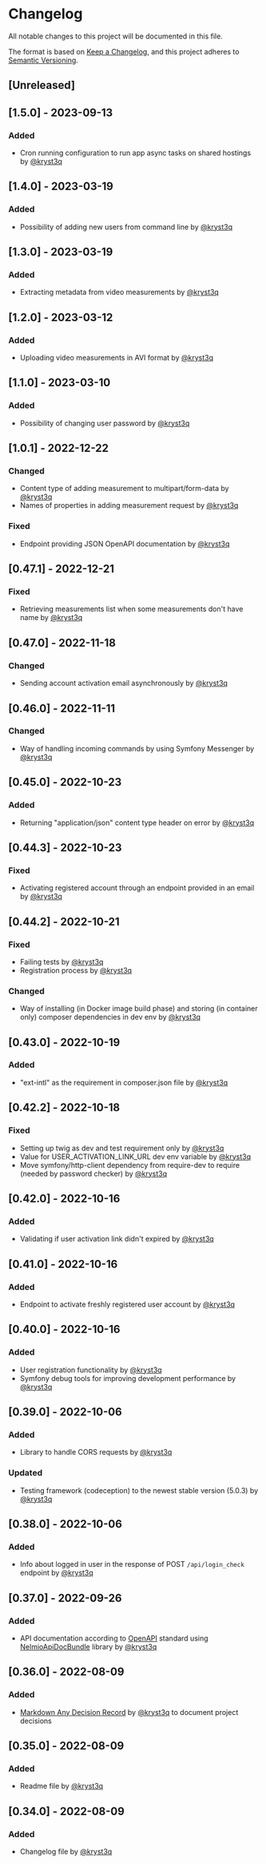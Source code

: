 # Changelog
All notable changes to this project will be documented in this file.

The format is based on [Keep a Changelog](https://keepachangelog.com/en/1.0.0/),
and this project adheres to [Semantic Versioning](https://semver.org/spec/v2.0.0.html).

## [Unreleased]

## [1.5.0] - 2023-09-13
### Added
- Cron running configuration to run app async tasks on shared hostings by [@kryst3q](https://github.com/kryst3q)

## [1.4.0] - 2023-03-19
### Added
- Possibility of adding new users from command line by [@kryst3q](https://github.com/kryst3q)

## [1.3.0] - 2023-03-19
### Added
- Extracting metadata from video measurements by [@kryst3q](https://github.com/kryst3q)

## [1.2.0] - 2023-03-12
### Added
- Uploading video measurements in AVI format by [@kryst3q](https://github.com/kryst3q)

## [1.1.0] - 2023-03-10
### Added
- Possibility of changing user password by [@kryst3q](https://github.com/kryst3q)

## [1.0.1] - 2022-12-22
### Changed
- Content type of adding measurement to multipart/form-data by [@kryst3q](https://github.com/kryst3q)
- Names of properties in adding measurement request by [@kryst3q](https://github.com/kryst3q)

### Fixed
- Endpoint providing JSON OpenAPI documentation by [@kryst3q](https://github.com/kryst3q)

## [0.47.1] - 2022-12-21
### Fixed
- Retrieving measurements list when some measurements don't have name by [@kryst3q](https://github.com/kryst3q)

## [0.47.0] - 2022-11-18
### Changed
- Sending account activation email asynchronously by [@kryst3q](https://github.com/kryst3q)

## [0.46.0] - 2022-11-11
### Changed
- Way of handling incoming commands by using Symfony Messenger by [@kryst3q](https://github.com/kryst3q)

## [0.45.0] - 2022-10-23
### Added
- Returning "application/json" content type header on error by [@kryst3q](https://github.com/kryst3q)

## [0.44.3] - 2022-10-23
### Fixed
- Activating registered account through an endpoint provided in an email by [@kryst3q](https://github.com/kryst3q)

## [0.44.2] - 2022-10-21
### Fixed
- Failing tests by [@kryst3q](https://github.com/kryst3q)
- Registration process by [@kryst3q](https://github.com/kryst3q)

### Changed
- Way of installing (in Docker image build phase) and storing (in container only) composer dependencies in dev env by [@kryst3q](https://github.com/kryst3q)

## [0.43.0] - 2022-10-19
### Added
- "ext-intl" as the requirement in composer.json file by [@kryst3q](https://github.com/kryst3q)

## [0.42.2] - 2022-10-18
### Fixed
- Setting up twig as dev and test requirement only by [@kryst3q](https://github.com/kryst3q)
- Value for USER_ACTIVATION_LINK_URL dev env variable by [@kryst3q](https://github.com/kryst3q)
- Move symfony/http-client dependency from require-dev to require (needed by password checker) by [@kryst3q](https://github.com/kryst3q)

## [0.42.0] - 2022-10-16
### Added
- Validating if user activation link didn't expired by [@kryst3q](https://github.com/kryst3q)

## [0.41.0] - 2022-10-16
### Added
- Endpoint to activate freshly registered user account by [@kryst3q](https://github.com/kryst3q)

## [0.40.0] - 2022-10-16
### Added
- User registration functionality by [@kryst3q](https://github.com/kryst3q)
- Symfony debug tools for improving development performance by [@kryst3q](https://github.com/kryst3q)

## [0.39.0] - 2022-10-06
### Added
- Library to handle CORS requests by [@kryst3q](https://github.com/kryst3q)
### Updated
- Testing framework (codeception) to the newest stable version (5.0.3) by [@kryst3q](https://github.com/kryst3q)

## [0.38.0] - 2022-10-06
### Added
- Info about logged in user in the response of POST `/api/login_check` endpoint by [@kryst3q](https://github.com/kryst3q)

## [0.37.0] - 2022-09-26
### Added
- API documentation according to [OpenAPI](https://swagger.io/docs/specification/about/) standard using [NelmioApiDocBundle](https://github.com/nelmio/NelmioApiDocBundle) library by [@kryst3q](https://github.com/kryst3q)

## [0.36.0] - 2022-08-09
### Added
- [Markdown Any Decision Record](https://adr.github.io/madr/) by [@kryst3q](https://github.com/kryst3q) to document project decisions

## [0.35.0] - 2022-08-09
### Added 
- Readme file by [@kryst3q](https://github.com/kryst3q)

## [0.34.0] - 2022-08-09
### Added
- Changelog file by [@kryst3q](https://github.com/kryst3q)
